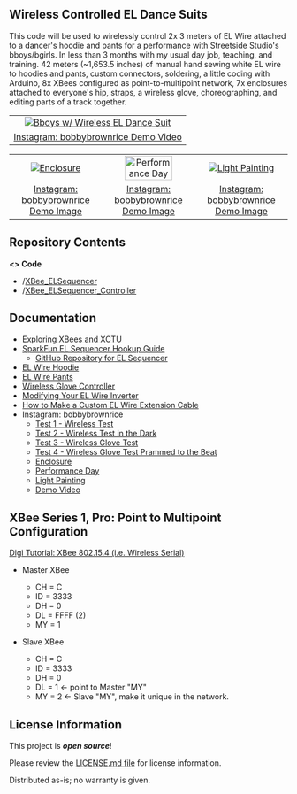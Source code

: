 Wireless Controlled EL Dance Suits
-------------------

This code will be used to wirelessly control 2x 3 meters of EL Wire attached to a dancer's hoodie and pants
for a performance with Streetside Studio's bboys/bgirls. In less than 3 months with my usual day job, teaching, and training. 42 meters (~1,653.5 inches) of manual hand sewing white EL wire to hoodies and pants, custom connectors, soldering, a little coding with Arduino, 8x XBees configured as point-to-multipoint network, 7x enclosures attached to everyone's hip, straps, a wireless glove, choreographing, and editing parts of a track together.

<table class="table table-hover table-striped table-bordered">
  <tr align="center">
    <td><a href="https://www.instagram.com/p/BUD_RaelsrU/"><img src="https://scontent-dfw5-1.cdninstagram.com/vp/cde7f502083572fb79a0f58e41017548/5AF32FBC/t51.2885-15/e15/18443739_1350679458342870_2834682031722463232_n.jpg" title="Bboys w/ Wireless EL Dance Suit"></a></td>
  </tr>
  <tr align="center">
    <td><a href="https://www.instagram.com/p/BUD_RaelsrU/">Instagram: bobbybrownrice Demo Video</a></td>
  </tr>
</table>

<table class="table table-hover table-striped table-bordered">
  <tr align="center">
    <td><a href="https://www.instagram.com/p/BUDzBpvFZDb/"><img src="https://scontent-dfw5-1.cdninstagram.com/vp/28a5f4f04c873f485a024326433abdaa/5B7F5139/t51.2885-15/e35/18382519_315574212206941_7170378167582982144_n.jpg" title="Enclosure"></a></td>
   <td><a href="https://www.instagram.com/p/BUDzvJ5Fu8r/"><img src="https://scontent-dfw5-1.cdninstagram.com/vp/e1496e55b091dd51ccbbd3539f6e24a3/5B83A2D9/t51.2885-15/e35/18512435_305927599828273_8613088069203001344_n.jpg" title="Performance Day" width="75%"></a></td>
  <td><a href="https://www.instagram.com/p/BUiiFTGFC9k/"><img src="https://scontent-dfw5-1.cdninstagram.com/vp/3c4eadc3a45df3cc4a10e5ed6a22a9d6/5B9BDB78/t51.2885-15/e35/18645562_1706667162973094_4302184967066091520_n.jpg" title="Light Painting"></a></td>
  </tr>
  <tr align="center">
    <td><a href="https://www.instagram.com/p/BUDzBpvFZDb/">Instagram: bobbybrownrice Demo Image</a></td>
    <td><a href="https://www.instagram.com/p/BUDzvJ5Fu8r/">Instagram: bobbybrownrice Demo Image</a></td>
    <td><a href="https://www.instagram.com/p/BUiiFTGFC9k/">Instagram: bobbybrownrice Demo Image</a></td>
  </tr>
</table>

Repository Contents
-------------------
**<> Code**
- /[XBee_ELSequencer](https://github.com/bboyho/ELDanceSuit/tree/master/Arduino/EL_XBeeWirelessControl/XBee_ELSequencer)
- /[XBee_ELSequencer_Controller](https://github.com/bboyho/ELDanceSuit/tree/master/Arduino/EL_XBeeWirelessControl/XBee_ELSequencer_Controller)

Documentation
-------------------

* [Exploring XBees and XCTU](https://learn.sparkfun.com/tutorials/exploring-xbees-and-xctu)
* [SparkFun EL Sequencer Hookup Guide](https://learn.sparkfun.com/tutorials/el-sequencerescudo-dos-hookup-guide)
  * [GitHub Repository for EL Sequencer](https://github.com/sparkfun/EL_Sequencer/tree/master)
* [EL Wire Hoodie](https://learn.sparkfun.com/tutorials/el-wire-hoodie)
* [EL Wire Pants](https://learn.sparkfun.com/tutorials/el-wire-pants)
* [Wireless Glove Controller](https://learn.sparkfun.com/tutorials/wireless-glove-controller)
* [Modifying Your EL Wire Inverter](https://learn.sparkfun.com/tutorials/modifying-your-el-wire-inverter)
* [How to Make a Custom EL Wire Extension Cable](https://learn.sparkfun.com/tutorials/how-to-make-a-custom-el-wire-extension-cable)
* Instagram: bobbybrownrice
  * [Test 1 - Wireless Test](https://www.instagram.com/p/BT502rzF0ND/)
  * [Test 2 - Wireless Test in the Dark](https://www.instagram.com/p/BT51mbBFOCs/)
  * [Test 3 - Wireless Glove Test ](https://www.instagram.com/p/BT-tP7RFKn8/)
  * [Test 4 - Wireless Glove Test Prammed to the Beat](https://www.instagram.com/p/BUDyLCmlEUp/)
  * [Enclosure](https://www.instagram.com/p/BUDzBpvFZDb/)
  * [Performance Day](https://www.instagram.com/p/BUDzvJ5Fu8r/)
  * [Light Painting](https://www.instagram.com/p/BUiiFTGFC9k/)
  * [Demo Video](https://www.instagram.com/p/BUD_RaelsrU/)

XBee Series 1, Pro:  Point to Multipoint Configuration
-------------------

[Digi Tutorial: XBee 802.15.4 (i.e. Wireless Serial)](http://examples.digi.com/get-started/basic-xbee-802-15-4-chat/ )

* Master XBee
  * CH = C
  * ID = 3333
  * DH = 0
  * DL = FFFF (2)
  * MY = 1

* Slave XBee
  * CH = C
  * ID = 3333
  * DH = 0
  * DL = 1 <- point to Master "MY"
  * MY = 2 <- Slave "MY", make it unique in the network.

License Information
-------------------

This project is _**open source**_! 

Please review the [LICENSE.md file](https://github.com/bboyho/ELSuit/blob/master/LICENSE.md) for license information. 

Distributed as-is; no warranty is given.
